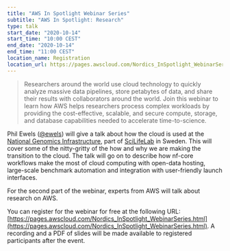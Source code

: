 ```yaml
---
title: "AWS In Spotlight Webinar Series"
subtitle: "AWS In Spotlight: Research"
type: talk
start_date: "2020-10-14"
start_time: "10:00 CEST"
end_date: "2020-10-14"
end_time: "11:00 CEST"
location_name: Registration
location_url: https://pages.awscloud.com/Nordics_InSpotlight_WebinarSeries.html
---
```


> Researchers around the world use cloud technology to quickly analyze massive data pipelines,
> store petabytes of data, and share their results with collaborators around the world.
> Join this webinar to learn how AWS helps researchers process complex workloads by providing
> the cost-effective, scalable, and secure compute, storage, and database capabilities needed to accelerate time-to-science.

Phil Ewels ([@ewels](http://github.com/ewels/)) will give a talk about how the cloud is used at the
[National Genomics Infrastructure](https://ngisweden.scilifelab.se/), part of [SciLifeLab](https://www.scilifelab.se) in Sweden.
This will cover some of the nitty-gritty of the how and why we are making the transition to the cloud.
The talk will go on to describe how nf-core workflows make the most of cloud computing with open-data hosting,
large-scale benchmark automation and integration with user-friendly launch interfaces.

For the second part of the webinar, experts from AWS will talk about research on AWS.

You can register for the webinar for free at the following URL:
[https://pages.awscloud.com/Nordics_InSpotlight_WebinarSeries.html](https://pages.awscloud.com/Nordics_InSpotlight_WebinarSeries.html).
A recording and a PDF of slides will be made available to registered participants after the event.
